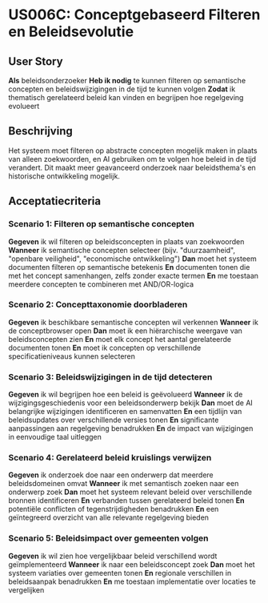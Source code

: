 # US006C: Conceptgebaseerd Filteren en Beleidsevolutie

## User Story

**Als** beleidsonderzoeker
**Heb ik nodig** te kunnen filteren op semantische concepten en beleidswijzigingen in de tijd te kunnen volgen
**Zodat** ik thematisch gerelateerd beleid kan vinden en begrijpen hoe regelgeving evolueert

## Beschrijving

Het systeem moet filteren op abstracte concepten mogelijk maken in plaats van alleen zoekwoorden, en AI gebruiken om te volgen hoe beleid in de tijd verandert. Dit maakt meer geavanceerd onderzoek naar beleidsthema's en historische ontwikkeling mogelijk.

## Acceptatiecriteria

### Scenario 1: Filteren op semantische concepten

**Gegeven** ik wil filteren op beleidsconcepten in plaats van zoekwoorden
**Wanneer** ik semantische concepten selecteer (bijv. "duurzaamheid", "openbare veiligheid", "economische ontwikkeling")
**Dan** moet het systeem documenten filteren op semantische betekenis
**En** documenten tonen die met het concept samenhangen, zelfs zonder exacte termen
**En** me toestaan meerdere concepten te combineren met AND/OR-logica

### Scenario 2: Concepttaxonomie doorbladeren

**Gegeven** ik beschikbare semantische concepten wil verkennen
**Wanneer** ik de conceptbrowser open
**Dan** moet ik een hiërarchische weergave van beleidsconcepten zien
**En** moet elk concept het aantal gerelateerde documenten tonen
**En** moet ik concepten op verschillende specificatieniveaus kunnen selecteren

### Scenario 3: Beleidswijzigingen in de tijd detecteren

**Gegeven** ik wil begrijpen hoe een beleid is geëvolueerd
**Wanneer** ik de wijzigingsgeschiedenis voor een beleidsonderwerp bekijk
**Dan** moet de AI belangrijke wijzigingen identificeren en samenvatten
**En** een tijdlijn van beleidsupdates over verschillende versies tonen
**En** significante aanpassingen aan regelgeving benadrukken
**En** de impact van wijzigingen in eenvoudige taal uitleggen

### Scenario 4: Gerelateerd beleid kruislings verwijzen

**Gegeven** ik onderzoek doe naar een onderwerp dat meerdere beleidsdomeinen omvat
**Wanneer** ik met semantisch zoeken naar een onderwerp zoek
**Dan** moet het systeem relevant beleid over verschillende bronnen identificeren
**En** verbanden tussen gerelateerd beleid tonen
**En** potentiële conflicten of tegenstrijdigheden benadrukken
**En** een geïntegreerd overzicht van alle relevante regelgeving bieden

### Scenario 5: Beleidsimpact over gemeenten volgen

**Gegeven** ik wil zien hoe vergelijkbaar beleid verschillend wordt geïmplementeerd
**Wanneer** ik naar een beleidsconcept zoek
**Dan** moet het systeem variaties over gemeenten tonen
**En** regionale verschillen in beleidsaanpak benadrukken
**En** me toestaan implementatie over locaties te vergelijken
